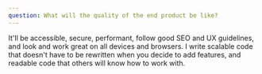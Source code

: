 ```yaml
---
question: What will the quality of the end product be like?
---
```


It'll be accessible, secure, performant, follow good SEO and UX guidelines, and look and work great on all devices and browsers. I write scalable code that doesn't have to be rewritten when you decide to add features, and readable code that others will know how to work with.